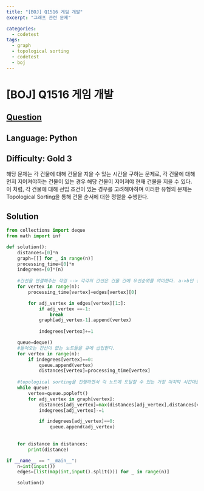 ```yaml
---
title: "[BOJ] Q1516 게임 개발"
excerpt: "그래프 관련 문제"

categories:
  - codetest
tags:
  - graph
  - topological sorting
  - codetest
  - boj
---
```

# [BOJ] Q1516 게임 개발
## [Question](https://www.acmicpc.net/problem/1516)
## Language: Python
## Difficulty: Gold 3

해당 문제는 각 건물에 대해 건물을 지을 수 있는 시간을 구하는 문제로, 각 건물에 대해 먼저 지어져야하는 건물이 있는 경우 해당 건물이 지어져야 현재 건물을 지을 수 있다. 이 처럼, 각 건물에 대해 선입 조건이 있는 경우를 고려해야하며 이러한 유형의 문제는 Topological Sorting을 통해 건물 순서에 대한 정렬을 수행한다.


## Solution

```python
from collections import deque
from math import inf

def solution():
    distances=[0]*n
    graph=[[] for _ in range(n)]
    processing_time=[0]*n
    indegrees=[0]*(n)
    
    #간선을 연결해주는 작업 --> 각각의 간선은 건물 간에 우선순위를 의미한다. a->b인 경우 b를 짓기 위해 a가 지어져야함을 의미한다.
    for vertex in range(n):
        processing_time[vertex]=edges[vertex][0]

        for adj_vertex in edges[vertex][1:]:
            if adj_vertex ==-1:
                break
            graph[adj_vertex-1].append(vertex)
        
            indegrees[vertex]+=1

    queue=deque()
    #들어오는 간선이 없는 노드들을 큐에 삽입한다.
    for vertex in range(n):
        if indegrees[vertex]==0:
            queue.append(vertex)
            distances[vertex]=processing_time[vertex]
    
    #topological sorting을 진행하면서 각 노드에 도달할 수 있는 가장 마지막 시간대를 구하는 것을 통해 모든 선제 조건들이 만족되도록 한다.
    while queue:
        vertex=queue.popleft()
        for adj_vertex in graph[vertex]:
            distances[adj_vertex]=max(distances[adj_vertex],distances[vertex]+processing_time[adj_vertex])
            indegrees[adj_vertex]-=1

            if indegrees[adj_vertex]==0:
                queue.append(adj_vertex)
        
    
    for distance in distances:
        print(distance)

if __name__ == "__main__":
    n=int(input())
    edges=[list(map(int,input().split())) for _ in range(n)]

    solution()
```